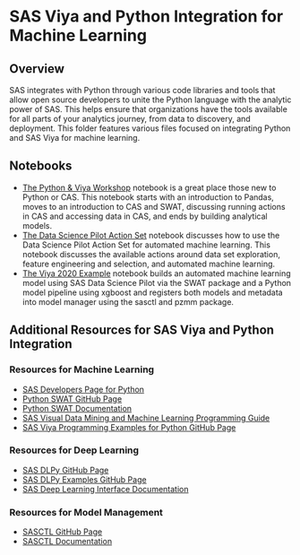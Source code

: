 # SAS Viya and Python Integration for Machine Learning

## Overview

SAS integrates with Python through various code libraries and tools that allow open source developers to unite the Python language with the analytic power of SAS.  This helps ensure that organizations have the tools available for all parts of your analytics journey, from data to discovery, and deployment. This folder features various files focused on integrating Python and SAS Viya for machine learning.

## Notebooks

* [The Python & Viya Workshop](https://github.com/sassoftware/sas-viya-machine-learning/blob/master/Python-integration/Python_Viya_Workshop.ipynb) notebook is a great place those new to Python or CAS. This notebook starts with an introduction to Pandas, moves to an introduction to CAS and SWAT, discussing running actions in CAS and accessing data in CAS, and ends by building analytical models.
* [The Data Science Pilot Action Set](https://github.com/sassoftware/sas-viya-machine-learning/blob/master/Python-integration/The%20Data%20Science%20Pilot%20Action%20Set.ipynb) notebook discusses how to use the Data Science Pilot Action Set for automated machine learning. This notebook discusses the available actions around data set exploration, feature engineering and selection, and automated machine learning.
* [The Viya 2020 Example](https://github.com/sassoftware/sas-viya-machine-learning/blob/master/Python-integration/Viya%202020%20Example.ipynb) notebook builds an automated machine learning model using SAS Data Science Pilot via the SWAT package and a Python model pipeline using xgboost and registers both models and metadata into model manager using the sasctl and pzmm package.



## Additional Resources for SAS Viya and Python Integration

### Resources for Machine Learning

* [SAS Developers Page for Python](https://developer.sas.com/guides/python.html)
* [Python SWAT GitHub Page](https://github.com/sassoftware/python-swat)
* [Python SWAT Documentation](https://developer.sas.com/apis/swat/python/v1.4.0/)
* [SAS Visual Data Mining and Machine Learning Programming Guide](https://go.documentation.sas.com/?docsetId=casactml&docsetTarget=titlepage.htm&docsetVersion=8.5&locale=en)
* [SAS Viya Programming Examples for Python GitHub Page](https://github.com/sassoftware/sas-viya-programming/tree/master/python)

### Resources for Deep Learning

* [SAS DLPy GitHub Page](https://github.com/sassoftware/python-dlpy)
* [SAS DLPy Examples GitHub Page](https://github.com/sassoftware/python-dlpy/tree/master/examples)
* [SAS Deep Learning Interface Documentation](https://sassoftware.github.io/python-dlpy/index.html)

### Resources for Model Management

* [SASCTL GitHub Page](https://github.com/sassoftware/python-sasctl)
* [SASCTL Documentation](https://sassoftware.github.io/python-sasctl/)
